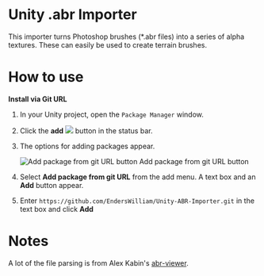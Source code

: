 # Unity .abr Importer

This importer turns Photoshop brushes (*.abr files) into a series of alpha textures. These can easily be used to create terrain brushes.


# How to use

**Install via Git URL**
 1. In your Unity project, open the  `Package Manager`  window.
 2. Click the **add**  ![](https://docs.unity3d.com/uploads/Main/PackageManagerUI-add.png) button in the status bar.
 3. The options for adding packages appear.
    
    ![Add package from git URL button](https://docs.unity3d.com/uploads/Main/PackageManagerUI-GitURLPackageButton.png)
    Add package from git URL button
    
4.  Select  **Add package from git URL**  from the add menu. A text box and an  **Add**  button appear.
5.  Enter `https://github.com/EndersWilliam/Unity-ABR-Importer.git`  in the text box and click **Add**

# Notes
A lot of the file parsing is from Alex Kabin's [abr-viewer](https://github.com/alex-kabin/abr-viewer).
